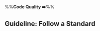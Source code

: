 <link rel="stylesheet" href="{{baseUrl}}/css/textbook.css">

<div class="website-content">

%%**Code Quality :arrow_right:**%%

## Guideline: Follow a Standard

<div id="main">

<include src="introduction/embed.md" />
<include src="basics/embed.md" />
<include src="intermediate/embed.md" />

</div>

</div>
</div>
